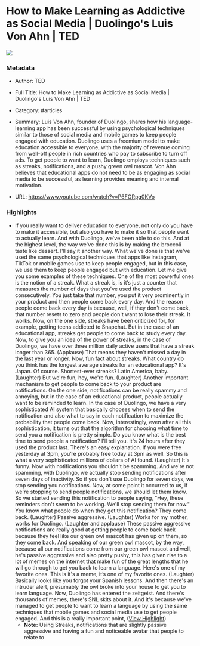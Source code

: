# How to Make Learning as Addictive as Social Media | Duolingo's Luis Von Ahn | TED

![](https://i1.ytimg.com/vi/P6FORpg0KVo/hqdefault.jpg)

### Metadata

- Author: TED
- Full Title: How to Make Learning as Addictive as Social Media | Duolingo's Luis Von Ahn | TED
- Category: #articles

- Summary: Luis Von Ahn, founder of Duolingo, shares how his language-learning app has been successful by using psychological techniques similar to those of social media and mobile games to keep people engaged with education. Duolingo uses a freemium model to make education accessible to everyone, with the majority of revenue coming from well-off people in rich countries who pay to subscribe to turn off ads. To get people to want to learn, Duolingo employs techniques such as streaks, notifications, and a pushy green owl mascot. Von Ahn believes that educational apps do not need to be as engaging as social media to be successful, as learning provides meaning and internal motivation. 

- URL: https://www.youtube.com/watch?v=P6FORpg0KVo

### Highlights

- If you really want to deliver education to everyone, not only do you have to make it accessible, but also you have to make it so that people want to actually learn. And with Duolingo, we've been able to do this. And at the highest level, the way we've done this is by making the broccoli taste like dessert. I'll say it another way. What we've done is that we've used the same psychological techniques that apps like Instagram, TikTok or mobile games use
  to keep people engaged, but in this case, we use them to keep people engaged but with education. Let me give you some examples of these techniques. One of the most powerful ones is the notion of a streak. What a streak is, is it’s just a counter that measures the number of days that you've used the product consecutively. You just take that number, you put it very prominently in your product and then people come back every day. And the reason people come back every day is because, well,
  if they don't come back, that number resets to zero and people don't want to lose their streak. It works. Now, on the one side, streaks have been criticized for, for example, getting teens addicted to Snapchat. But in the case of an educational app, streaks get people to come back to study every day. Now, to give you an idea of the power of streaks, in the case of Duolingo, we have over three million daily active users that have a streak longer than 365. (Applause)
  That means they haven't missed a day in the last year or longer. Now, fun fact about streaks. What country do you think has the longest average streaks for an educational app? It's Japan. Of course. Shortest-ever streaks? Latin America, baby. (Laughter) But we're fun, hey, we're fun. (Laughter) Another important mechanism to get people to come back to your product
  are notifications. On the one side, notifications can be really spammy and annoying, but in the case of an educational product, people actually want to be reminded to learn. In the case of Duolingo, we have a very sophisticated AI system that basically chooses when to send the notification and also what to say in each notification to maximize the probability that people come back. Now, interestingly, even after all this sophistication, it turns out that the algorithm for choosing what time to send you a notification is pretty simple.
  Do you know what is the best time to send people a notification? I'll tell you. It's 24 hours after they used the product last. There's an easy explanation. If you were free yesterday at 3pm, you’re probably free today at 3pm as well. So this is what a very sophisticated millions of dollars of AI found. (Laughter) It's funny. Now with notifications you shouldn't be spamming. And we're not spamming, with Duolingo, we actually stop sending notifications after seven days of inactivity. So if you don't use Duolingo for seven days,
  we stop sending you notifications. Now, at some point it occurred to us, if we're stopping to send people notifications, we should let them know. So we started sending this notification to people saying, "Hey, these reminders don't seem to be working. We'll stop sending them for now." You know what people do when they get this notification? They come back. (Laughter) Passive aggressive. (Laughter) Works for my mother, works for Duolingo. (Laughter and applause)
  These passive aggressive notifications are really good at getting people to come back back because they feel like our green owl mascot has given up on them, so they come back. And speaking of our green owl mascot, by the way, because all our notifications come from our green owl mascot and well, he's passive aggressive and also pretty pushy, this has given rise to a lot of memes on the internet that make fun of the great lengths that he will go through to get you back to learn a language. Here's one of my favorite ones. This is it's a meme, it’s one of my favorite ones.
  (Laughter) Basically looks like you forgot your Spanish lessons. And then there's an intruder alert, presumably the owl broke into your house to get you to learn language. Now, Duolingo has entered the zeitgeist. And there's thousands of memes, there's SNL skits about it. And it's because we've managed to get people to want to learn a language by using the same techniques that mobile games and social media use to get people engaged. And this is a really important point, ([View Highlight](https://read.readwise.io/read/01hpcd4981zvgzd6ymhahvwkgb))
    - **Note:** Using Streaks, notifications that are slightly passive aggressive and having a fun and noticeable avatar that people to relate to
